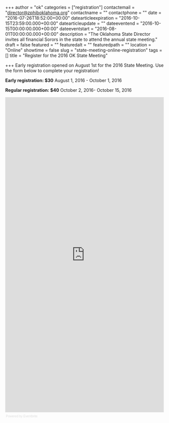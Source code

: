 +++
author = "ok"
categories = ["registration"]
contactemail = "director@zphiboklahoma.org"
contactname = ""
contactphone = ""
date = "2016-07-26T18:52:00+00:00"
datearticleexpiration = "2016-10-15T23:59:00.000+00:00"
datearticleupdate = ""
dateeventend = "2016-10-15T00:00:00.000+00:00"
dateeventstart = "2016-08-01T00:00:00.000+00:00"
description = "The Oklahoma State Director invites all financial Sorors in the state to attend the annual state meeting."
draft = false
featured = ""
featuredalt = ""
featuredpath = ""
location = "Online"
showtime = false
slug = "state-meeting-online-registration"
tags = []
title = "Register for the 2016 OK State Meeting"

+++
Early registration opened on August 1st for the 2016 State Meeting.  Use the form below to complete your registration!  

**Early registration: $30**
August 1, 2016 - October 1, 2016

**Regular registration: $40**
October 2, 2016- October 15, 2016

<div style="width:100%; text-align:left;" ><iframe  src="https://www.eventbrite.com/e/2016-zeta-phi-beta-sorority-inc-oklahoma-state-leadership-meeting-tickets-26812041538?ref=eweb" frameborder="0" height="1000" width="100%" vspace="0" hspace="0" marginheight="5" marginwidth="5" scrolling="auto" allowtransparency="true"></iframe><div style="font-family:Helvetica, Arial; font-size:10px; padding:5px 0 5px; margin:2px; width:100%; text-align:left;" ><a class="powered-by-eb" style="color: #dddddd; text-decoration: none;" target="_blank" href="http://www.eventbrite.com/l/registration-online/">Powered by Eventbrite</a></div></div>
